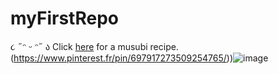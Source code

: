 # myFirstRepo
૮ ˶ᵔ ᵕ ᵔ˶ ა 
Click [here](https://www.youtube.com/watch?v=EuqQfguh7R4&t=161s) for a musubi recipe. 
(https://www.pinterest.fr/pin/697917273509254765/))![image](https://user-images.githubusercontent.com/77726756/188640897-05aecabf-8a47-4242-8408-ee2494b942fd.png)

